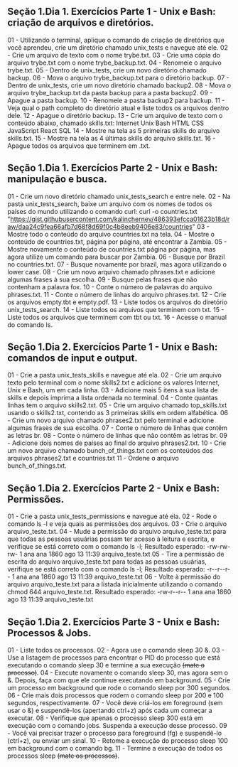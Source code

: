 ## Seção 1.Dia 1. Exercícios Parte 1 - Unix e Bash: criação de arquivos e diretórios.

01 - Utilizando o terminal, aplique o comando de criação de diretórios que você aprendeu, crie um diretório chamado unix_tests e navegue até ele.
02 - Crie um arquivo de texto com o nome trybe.txt.
03 - Crie uma cópia do arquivo trybe.txt com o nome trybe_backup.txt.
04 - Renomeie o arquivo trybe.txt.
05 - Dentro de unix_tests, crie um novo diretório chamado backup.
06 - Mova o arquivo trybe_backup.txt para o diretório backup.
07 - Dentro de unix_tests, crie um novo diretório chamado backup2.
08 - Mova o arquivo trybe_backup.txt da pasta backup para a pasta backup2.
09 - Apague a pasta backup.
10 - Renomeie a pasta backup2 para backup.
11 - Veja qual o path completo do diretório atual e liste todos os arquivos dentro dele.
12 - Apague o diretório backup.
13 - Crie um arquivo de texto com o conteúdo abaixo, chamado skills.txt:
 Internet
 Unix
 Bash
 HTML
 CSS
 JavaScript
 React
 SQL
14 - Mostre na tela as 5 primeiras skills do arquivo skills.txt.
15 - Mostre na tela as 4 últimas skills do arquivo skills.txt.
16 - Apague todos os arquivos que terminem em .txt.

## Seção 1.Dia 1. Exercícios Parte 2 - Unix e Bash: manipulação e busca.

01 - Crie um novo diretório chamado unix_tests_search e entre nele. 
02 - Na pasta unix_tests_search, baixe um arquivo com os nomes de todos os países do mundo utilizando o comando curl:
curl -o countries.txt "https://gist.githubusercontent.com/kalinchernev/486393efcca01623b18d/raw/daa24c9fea66afb7d68f8d69f0c4b8eeb9406e83/countries"
03 - Mostre todo o conteúdo do arquivo countries.txt na tela.
04 - Mostre o conteúdo de countries.txt, página por página, até encontrar a Zambia.
05 - Mostre novamente o conteúdo de countries.txt página por página, mas agora utilize um comando para buscar por Zambia.
06 - Busque por Brazil no countries.txt.
07 - Busque novamente por brazil, mas agora utilizando o lower case.
08 - Crie um novo arquivo chamado phrases.txt e adicione algumas frases à sua escolha.
09 - Busque pelas frases que não contenham a palavra fox.
10 - Conte o número de palavras do arquivo phrases.txt.
11 - Conte o número de linhas do arquivo phrases.txt.
12 - Crie os arquivos empty.tbt e empty.pdf.
13 - Liste todos os arquivos do diretório unix_tests_search.
14 - Liste todos os arquivos que terminem com txt.
15 - Liste todos os arquivos que terminem com tbt ou txt.
16 - Acesse o manual do comando ls.

## Seção 1.Dia 2. Exercícios Parte 1 - Unix e Bash: comandos de input e output.

01 - Crie a pasta unix_tests_skills e navegue até ela.
02 - Crie um arquivo texto pelo terminal com o nome skills2.txt e adicione os valores Internet, Unix e Bash, um em cada linha.
03 - Adicione mais 5 itens à sua lista de skills e depois imprima a lista ordenada no terminal.
04 - Conte quantas linhas tem o arquivo skills2.txt.
05 - Crie um arquivo chamado top_skills.txt usando o skills2.txt, contendo as 3 primeiras skills em ordem alfabética.
06 - Crie um novo arquivo chamado phrases2.txt pelo terminal e adicione algumas frases de sua escolha.
07 - Conte o número de linhas que contêm as letras br.
08 - Conte o número de linhas que não contêm as letras br.
09 - Adicione dois nomes de países ao final do arquivo phrases2.txt.
10 - Crie um novo arquivo chamado bunch_of_things.txt com os conteúdos dos arquivos phrases2.txt e countries.txt
11 - Ordene o arquivo bunch_of_things.txt.

## Seção 1.Dia 2. Exercícios Parte 2 - Unix e Bash: Permissões.

01 - Crie a pasta unix_tests_permissions e navegue até ela.
02 - Rode o comando ls -l e veja quais as permissões dos arquivos.
03 - Crie o arquivo arquivo_teste.txt.
04 - Mude a permissão do arquivo arquivo_teste.txt para que todas as pessoas usuárias possam ter acesso à leitura e escrita, e verifique se está correto com o comando ls -l;
Resultado esperado: -rw-rw-rw- 1 ana ana 1860 ago 13 11:39 arquivo_teste.txt
05 - Tire a permissão de escrita do arquivo arquivo_teste.txt para todas as pessoas usuárias, verifique se está correto com o comando ls -l;
Resultado esperado: -r--r--r-- 1 ana ana 1860 ago 13 11:39 arquivo_teste.txt
06 - Volte à permissão do arquivo arquivo_teste.txt para a listada inicialmente utilizando o comando chmod 644 arquivo_teste.txt.
Resultado esperado: -rw-r--r-- 1 ana ana 1860 ago 13 11:39 arquivo_teste.txt

## Seção 1.Dia 2. Exercícios Parte 3 - Unix e Bash: Processos & Jobs.

01 - Liste todos os processos.
02 - Agora use o comando sleep 30 &.
03 - Use a listagem de processos para encontrar o PID do processo que está executando o comando sleep 30 e termine a sua execução ~~(mate o processo)~~.
04 - Execute novamente o comando sleep 30, mas agora sem o &. Depois, faça com que ele continue executando em background.
05 - Crie um processo em background que rode o comando sleep por 300 segundos.
06 - Crie mais dois processos que rodem o comando sleep por 200 e 100 segundos, respectivamente.
07 - Você deve criá-los em foreground (sem usar o &) e suspendê-los (apertando ctrl+z) após cada um começar a executar.
08 - Verifique que apenas o processo sleep 300 está em execução com o comando jobs. Suspenda a execução desse processo.
09 - Você vai precisar trazer o processo para foreground (fg) e suspendê-lo (ctrl+z), ou enviar um sinal.
10 - Retome a execução do processo sleep 100 em background com o comando bg.
11 - Termine a execução de todos os processos sleep ~~(mate os processos)~~.